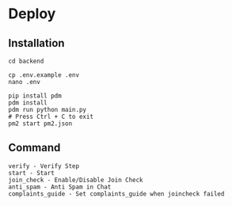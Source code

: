 # Deploy

## Installation

```shell
cd backend

cp .env.example .env
nano .env

pip install pdm
pdm install
pdm run python main.py
# Press Ctrl + C to exit
pm2 start pm2.json
```

## Command

```shell
verify - Verify Step
start - Start
join_check - Enable/Disable Join Check
anti_spam - Anti Spam in Chat
complaints_guide - Set complaints_guide when joincheck failed
```